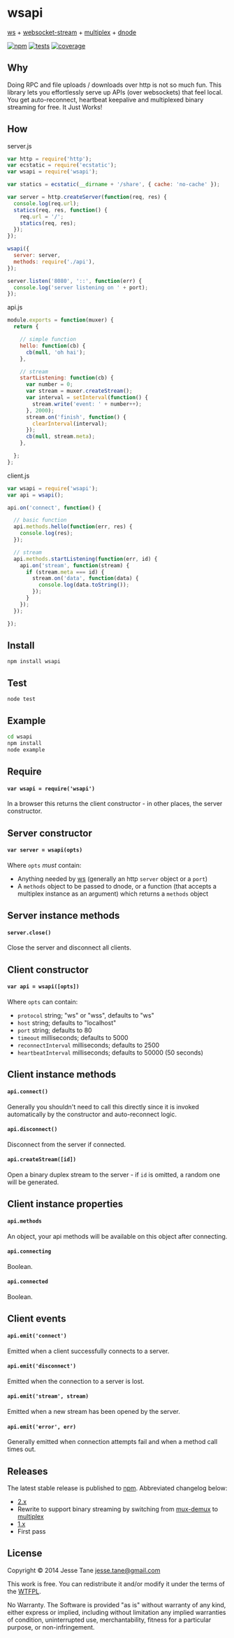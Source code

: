 # wsapi
[ws](https://github.com/einaros/ws) + [websocket-stream](https://github.com/maxogden/websocket-stream) + [multiplex](https://github.com/maxogden/multiplex) + [dnode](https://github.com/substack/dnode)

[![npm](http://img.shields.io/npm/v/wsapi.svg?style=flat-square)](http://www.npmjs.org/wsapi)
[![tests](https://img.shields.io/travis/jessetane/wsapi.svg?style=flat-square&branch=master)](https://travis-ci.org/jessetane/wsapi)
[![coverage](https://img.shields.io/coveralls/jessetane/wsapi.svg?style=flat-square&branch=master)](https://coveralls.io/r/jessetane/wsapi)

## Why
Doing RPC and file uploads / downloads over http is not so much fun. This library lets you effortlessly serve up APIs (over websockets) that feel local. You get auto-reconnect, heartbeat keepalive and multiplexed binary streaming for free. It Just Works!

## How
server.js
``` javascript
var http = require('http');
var ecstatic = require('ecstatic');
var wsapi = require('wsapi');

var statics = ecstatic(__dirname + '/share', { cache: 'no-cache' });

var server = http.createServer(function(req, res) {
  console.log(req.url);
  statics(req, res, function() {
    req.url = '/';
    statics(req, res);
  });
});

wsapi({
  server: server,
  methods: require('./api'),
});

server.listen('8080', '::', function(err) {
  console.log('server listening on ' + port);
});
```

api.js
``` javascript
module.exports = function(muxer) {
  return {

    // simple function
    hello: function(cb) {
      cb(null, 'oh hai');
    },

    // stream
    startListening: function(cb) {
      var number = 0;
      var stream = muxer.createStream();
      var interval = setInterval(function() {
        stream.write('event: ' + number++);
      }, 2000);
      stream.on('finish', function() {
        clearInterval(interval);
      });
      cb(null, stream.meta);
    },

  };
};
```

client.js
``` javascript
var wsapi = require('wsapi');
var api = wsapi();

api.on('connect', function() {

  // basic function
  api.methods.hello(function(err, res) {
    console.log(res);
  });

  // stream
  api.methods.startListening(function(err, id) {
    api.on('stream', function(stream) {
      if (stream.meta === id) {
        stream.on('data', function(data) {
          console.log(data.toString());
        });
      }
    });
  });

});
```

## Install
`npm install wsapi`

## Test
`node test`

## Example
``` bash
cd wsapi
npm install
node example
```

## Require
#### `var wsapi = require('wsapi')`
In a browser this returns the client constructor - in other places, the server constructor.

## Server constructor
#### `var server = wsapi(opts)`
Where `opts` _must_ contain:
* Anything needed by [ws](https://github.com/einaros/ws/blob/master/lib/WebSocketServer.js#L20) (generally an http `server` object or a `port`)
* A `methods` object to be passed to dnode, or a function (that accepts a multiplex instance as an argument) which returns a `methods` object

## Server instance methods
#### `server.close()`
Close the server and disconnect all clients.

## Client constructor
#### `var api = wsapi([opts])`
Where `opts` can contain:
* `protocol` string; "ws" or "wss", defaults to "ws"
* `host` string; defaults to "localhost"
* `port` string; defaults to 80
* `timeout` milliseconds; defaults to 5000
* `reconnectInterval` milliseconds; defaults to 2500
* `heartbeatInterval` milliseconds; defaults to 50000 (50 seconds)

## Client instance methods
#### `api.connect()`
Generally you shouldn't need to call this directly since it is invoked automatically by the constructor and auto-reconnect logic.
#### `api.disconnect()`
Disconnect from the server if connected.
#### `api.createStream([id])`
Open a binary duplex stream to the server - if `id` is omitted, a random one will be generated.

## Client instance properties
#### `api.methods`
An object, your api methods will be available on this object after connecting.
#### `api.connecting`
Boolean.
#### `api.connected`
Boolean.

## Client events
#### `api.emit('connect')`
Emitted when a client successfully connects to a server.
#### `api.emit('disconnect')`
Emitted when the connection to a server is lost.
#### `api.emit('stream', stream)`
Emitted when a new stream has been opened by the server.
#### `api.emit('error', err)`
Generally emitted when connection attempts fail and when a method call times out.

## Releases
The latest stable release is published to [npm](http://npmjs.org/wsapi). Abbreviated changelog below:
* [2.x](https://github.com/jessetane/wsapi/archive/2.0.0.tar.gz)
 * Rewrite to support binary streaming by switching from [mux-demux](https://github.com/dominictarr/mux-demux) to [multiplex](https://github.com/maxogden/multiplex)
* [1.x](https://github.com/jessetane/wsapi/archive/1.0.0.tar.gz)
 * First pass

## License
Copyright © 2014 Jesse Tane <jesse.tane@gmail.com>

This work is free. You can redistribute it and/or modify it under the
terms of the [WTFPL](http://www.wtfpl.net/txt/copying).

No Warranty. The Software is provided "as is" without warranty of any kind, either express or implied, including without limitation any implied warranties of condition, uninterrupted use, merchantability, fitness for a particular purpose, or non-infringement.